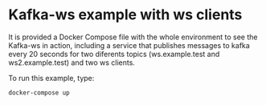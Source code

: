 # Kafka-ws example with ws clients

It is provided a Docker Compose file with the whole environment to see the Kafka-ws in action, including a service that publishes messages to kafka every 20 seconds for two diferents topics (ws.example.test and ws2.example.test) and two ws clients.

To run this example, type:

```shell
docker-compose up
```
